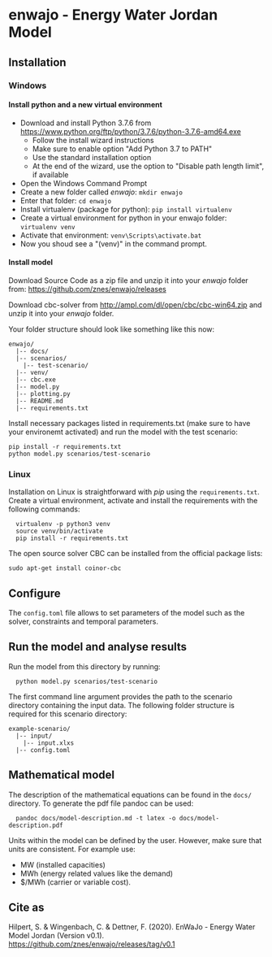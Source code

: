 
# enwajo - Energy Water Jordan Model

## Installation

### Windows

#### Install python and a new virtual environment

- Download and install Python 3.7.6 from https://www.python.org/ftp/python/3.7.6/python-3.7.6-amd64.exe
  - Follow the install wizard instructions
  - Make sure to enable option "Add Python 3.7 to PATH"
  - Use the standard installation option
  - At the end of the wizard, use the option to "Disable path length limit", if available
- Open the Windows Command Prompt
- Create a new folder called *enwajo*: `mkdir enwajo`
- Enter that folder: `cd enwajo`
- Install virtualenv (package for python): `pip install virtualenv`
- Create a virtual environment for python in your enwajo folder: `virtualenv venv`
- Activate that environment: `venv\Scripts\activate.bat`
- Now you shoud see a "(venv)" in the command prompt.

#### Install model

Download Source Code as a zip file and unzip it into your *enwajo* folder from: https://github.com/znes/enwajo/releases

Download cbc-solver from http://ampl.com/dl/open/cbc/cbc-win64.zip and unzip it
into your *enwajo* folder.

Your folder structure should look like something like this now:

```
enwajo/
  |-- docs/
  |-- scenarios/
    |-- test-scenario/
  |-- venv/
  |-- cbc.exe
  |-- model.py
  |-- plotting.py
  |-- README.md
  |-- requirements.txt
```

Install necessary packages listed in requirements.txt (make sure to have your environemt activated) and run the model with the test scenario:

```
pip install -r requirements.txt
python model.py scenarios/test-scenario
```

### Linux

Installation on Linux is straightforward with *pip* using the
`requirements.txt`. Create a virtual environment, activate and install the requirements with
the following commands:


```
  virtualenv -p python3 venv
  source venv/bin/activate
  pip install -r requirements.txt
```

The open source solver CBC can be installed from the official
package lists:

```
sudo apt-get install coinor-cbc
```

## Configure

The `config.toml` file allows to set parameters of the model such as the
solver, constraints and temporal parameters.

## Run the model and analyse results

Run the model from this directory by running:

```
  python model.py scenarios/test-scenario
```

The first command line argument provides the path to the scenario directory
containing the input data. The following folder structure is required for this
scenario directory:

```
example-scenario/
  |-- input/
    |-- input.xlxs
  |-- config.toml
```

##  Mathematical model

The description of the mathematical equations can be found in the `docs/`
directory. To generate the pdf file pandoc can be used:

```
  pandoc docs/model-description.md -t latex -o docs/model-description.pdf
```

Units within the model can be defined by the user. However, make sure that
units are consistent. For example use:

* MW (installed capacities)
* MWh (energy related values like the demand)
* $/MWh (carrier or variable cost).

## Cite as

Hilpert, S. & Wingenbach, C. & Dettner, F. (2020). EnWaJo - Energy Water Model Jordan (Version v0.1). https://github.com/znes/enwajo/releases/tag/v0.1
